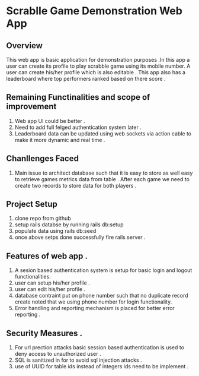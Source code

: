 # Scrablle Game Demonstration Web App

## Overview 
This web app is basic application for demonstration purposes .In this app a user can create its profile to play scrabble game using its mobile number. A user can create his/her profile which is also editable . This app also has a leaderboard where top performers ranked based on there score . 

## Remaining Functinalities and scope of improvement
1. Web app UI could be better . 
2. Need to add full felged authentication system later . 
3. Leaderboard data can be updated using web sockets via action cable to make it more dynamic and real time . 

## Chanllenges Faced
1. Main issue to architect database such that it is easy to store as well easy to retrieve games metrics data from table . After each game we need to create two records to store data for both players . 

## Project Setup 

1. clone repo from github 
2. setup rails databse by running rails db:setup
3. populate data using rails db:seed
4. once above setps done successfully fire rails server . 

## Features of web app . 
1. A sesion based authentication system is setup for basic login and logout functionalities. 
2. user can setup his/her profile . 
3. user can edit his/her profile . 
4. database contraint put on phone number such that no duplicate record create noted that we using phone number for login functionality.
5. Error handling and reporting mechanism is placed for better error reporting . 

## Security Measures . 
1. For url prection attacks basic session based authentication is used to deny access to unauthorized user . 
2. SQL is sanitized in for to avoid sql injection  attacks . 
3. use of UUID for table ids instead of integers ids need to be implement . 
